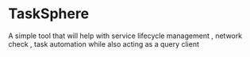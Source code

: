 # TaskSphere
A simple tool that will help with service lifecycle management , network check , task automation while also acting as a query client 
